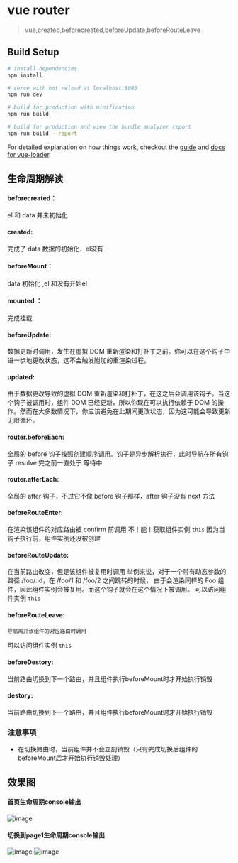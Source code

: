# vue router

> vue,created,beforecreated,beforeUpdate,beforeRouteLeave

## Build Setup

``` bash
# install dependencies
npm install

# serve with hot reload at localhost:8080
npm run dev

# build for production with minification
npm run build

# build for production and view the bundle analyzer report
npm run build --report
```

For detailed explanation on how things work, checkout the [guide](http://vuejs-templates.github.io/webpack/) and [docs for vue-loader](http://vuejs.github.io/vue-loader).

## 生命周期解读

#### beforecreated：
el 和 data 并未初始化
#### created:
完成了 data 数据的初始化，el没有

#### beforeMount：
 data 初始化 ,el 和没有开始el

#### mounted ：
完成挂载

#### beforeUpdate:
数据更新时调用，发生在虚拟 DOM 重新渲染和打补丁之前。你可以在这个钩子中进一步地更改状态，这不会触发附加的重渲染过程。
#### updated:
由于数据更改导致的虚拟 DOM 重新渲染和打补丁，在这之后会调用该钩子。当这个钩子被调用时，组件 DOM 已经更新，所以你现在可以执行依赖于 DOM 的操作。然而在大多数情况下，你应该避免在此期间更改状态，因为这可能会导致更新无限循环。

#### router.beforeEach:
全局的 before 钩子按照创建顺序调用。钩子是异步解析执行，此时导航在所有钩子 resolve 完之前一直处于 等待中

#### router.afterEach:
全局的 after 钩子，不过它不像 before 钩子那样，after 钩子没有 next 方法

#### beforeRouteEnter:
 在渲染该组件的对应路由被 confirm 前调用
 不！能！获取组件实例 `this`
 因为当钩子执行前，组件实例还没被创建

#### beforeRouteUpdate:

  在当前路由改变，但是该组件被复用时调用
 举例来说，对于一个带有动态参数的路径 /foo/:id，在 /foo/1 和 /foo/2 之间跳转的时候，
 由于会渲染同样的 Foo 组件，因此组件实例会被复用。而这个钩子就会在这个情况下被调用。
   可以访问组件实例 `this`

#### beforeRouteLeave:

    导航离开该组件的对应路由时调用
 可以访问组件实例 `this`

#### beforeDestory:
当前路由切换到下一个路由，并且组件执行beforeMount时才开始执行销毁
#### destory:
当前路由切换到下一个路由，并且组件执行beforeMount时才开始执行销毁
 ### 注意事项
 - 在切换路由时，当前组件并不会立刻销毁（只有完成切换后组件的beforeMount后才开始执行销毁处理）


## 效果图
#### 首页生命周期console输出
![image](https://github.com/s249359986/vue-life-demo/blob/master/src/assets/index.png)
#### 切换到page1生命周期console输出
![image](https://github.com/s249359986/vue-life-demo/blob/master/src/assets/page1_1.png)
![image](https://github.com/s249359986/vue-life-demo/blob/master/src/assets/page1_2.png)
